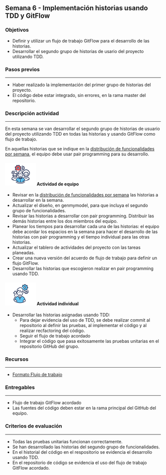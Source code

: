 ## Semana 6  - Implementación historias usando TDD y GitFlow

### Objetivos

* Definir y utilizar un flujo de trabajo GitFlow para el desarrollo de las historias.
* Desarrollar el segundo grupo de historias de usario del proyecto utilizando TDD.

### Pasos previos
---

* Haber realizado la implementación del primer grupo de historias del proyecto. 
* El código debe estar integrado, sin errores, en la rama master del repositorio.

### Descripción actividad
---

En esta semana se van desarrollar el segundo grupo de historias de usuario del proyecto utilizando TDD en todas las historias y usando GitFlow como flujo de trabajo. 

En aquellas historias que se indique en la [distribución de funcionalidades por semana](./../semana5/MT1PEA-PlanDesarrolloHistorias202411.md), el equipo debe usar pair programming para su desarrollo.

#### ![](./../../assets/images/grupo.png) Actividad de equipo
* Revisar en la [distribución de funcionalidades por semana](./../semana5/MT1PEA-PlanDesarrolloHistorias202411.md) las historias a desarrollar en la semana.
* Actualizar el diseño, en genmymodel, para que incluya el segundo grupo de funcionalidades. 
* Revisar las historias a desarrollar con pair programming. Distribuir las demás historias entre los dos miembros del equipo.
* Planear los tiempos para desarrollar cada una de las historias: el equipo debe acordar los espacios en la semana para hacer el desarrollo de las historias con pair programming y el tiempo individual para las otras historias. 
* Actualizar el tablero de actividades del proyecto con las tareas planeadas.
* Crear una nueva versión del acuerdo de flujo de trabajo para definir un flujo GitFlow.
* Desarrollar las historias que escogieron realizar en pair programming usando TDD.

#### ![](./../../assets/images/individuo.png) Actividad individual

* Desarrollar las historias asignadas usando TDD:
    * Para dejar evidencia del uso de TDD, se debe realizar commit al repositorio al definir las pruebas, al implementar el código y al realizar recfactoring del código. 
    * Seguir el flujo de trabajo acordado
    * Integrar el código que pasa exitosamente las pruebas unitarias en el repositorio GitHub del grupo.


### Recursos

---
* [Formato Flujo de trabajo](./../semana4/MT1PEA-FM-FlujoDeTrabajo.md) 

### Entregables
---

* Flujo de trabajo GitFlow acordado
* Las fuentes del código deben estar en la rama principal del GitHub del equipo.


### Criterios de evaluación
---
* Todas las pruebas unitarias funcionan correctamente. 
* Se han desarrollado las historias del segundo grupo de funcionalidades.
* En el historial del código en el respositorio se evidencia el desarrollo usando TDD.
* En el repositorio de código se evidencia el uso del flujo de trabajo GitFlow acordado.
